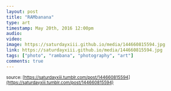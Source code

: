```yaml
---
layout: post
title: "RAMbanana"
type: art
timestamp: May 20th, 2016 12:00pm
audio: 
video: 
image: https://saturdayxiii.github.io/media/144660815594.jpg
link: https://saturdayxiii.github.io/media/144660815594.jpg
tags: ["photo", "rambana", "photography", "art"]
comments: true
---
```


<small>source: [https://saturdayxiii.tumblr.com/post/144660815594](https://saturdayxiii.tumblr.com/post/144660815594)</small>
